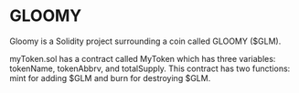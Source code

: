# GLOOMY
Gloomy is a Solidity project surrounding a coin called GLOOMY ($GLM).

myToken.sol has a contract called MyToken which has three variables: tokenName, tokenAbbrv, and totalSupply. This contract has two functions: mint for adding $GLM and burn for destroying $GLM.
